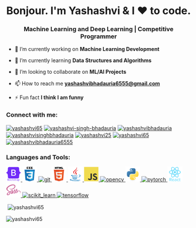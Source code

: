 <h1 align="center">Bonjour. I'm Yashashvi & I ❤️ to code.</h1>




<h3 align="center">Machine Learning and Deep Learning | Competitive Programmer</h3>



- 🔭 I’m currently working on **Machine Learning Development**

- 🌱 I’m currently learning **Data Structures and Algorithms**

- 👯 I’m looking to collaborate on **ML/AI Projects**

- 📫 How to reach me **yashashvibhadauria6555@gmail.com**

- ⚡ Fun fact **I think I am funny**

<h3 align="left">Connect with me:</h3>
<p align="left">
<a href="https://linkedin.com/in/yashashvi65" target="blank"><img align="center" src="https://cdn.jsdelivr.net/npm/simple-icons@3.0.1/icons/linkedin.svg" alt="yashashvi65" height="30" width="40" /></a>
<a href="https://stackoverflow.com/users/yashashvi-singh-bhadauria" target="blank"><img align="center" src="https://cdn.jsdelivr.net/npm/simple-icons@3.0.1/icons/stackoverflow.svg" alt="yashashvi-singh-bhadauria" height="30" width="40" /></a>
<a href="https://kaggle.com/yashashvibhadauria" target="blank"><img align="center" src="https://cdn.jsdelivr.net/npm/simple-icons@3.0.1/icons/kaggle.svg" alt="yashashvibhadauria" height="30" width="40" /></a>
<a href="https://instagram.com/yashashvisinghbhadauria" target="blank"><img align="center" src="https://cdn.jsdelivr.net/npm/simple-icons@3.0.1/icons/instagram.svg" alt="yashashvisinghbhadauria" height="30" width="40" /></a>
<a href="https://www.codechef.com/users/yashashvi25" target="blank"><img align="center" src="https://cdn.jsdelivr.net/npm/simple-icons@3.1.0/icons/codechef.svg" alt="yashashvi25" height="30" width="40" /></a>
<a href="https://www.hackerrank.com/yashashvi65" target="blank"><img align="center" src="https://cdn.jsdelivr.net/npm/simple-icons@3.0.1/icons/hackerrank.svg" alt="yashashvi65" height="30" width="40" /></a>
<a href="https://www.leetcode.com/yashashvibhadauria6555" target="blank"><img align="center" src="https://cdn.jsdelivr.net/npm/simple-icons@3.0.1/icons/leetcode.svg" alt="yashashvibhadauria6555" height="30" width="40" /></a>
</p>

<h3 align="left">Languages and Tools:</h3>
<p align="left"> <a href="https://getbootstrap.com" target="_blank"> <img src="https://raw.githubusercontent.com/devicons/devicon/master/icons/bootstrap/bootstrap-plain-wordmark.svg" alt="bootstrap" width="40" height="40"/> </a> <a href="https://www.w3schools.com/css/" target="_blank"> <img src="https://raw.githubusercontent.com/devicons/devicon/master/icons/css3/css3-original-wordmark.svg" alt="css3" width="40" height="40"/> </a> <a href="https://git-scm.com/" target="_blank"> <img src="https://www.vectorlogo.zone/logos/git-scm/git-scm-icon.svg" alt="git" width="40" height="40"/> </a> <a href="https://www.w3.org/html/" target="_blank"> <img src="https://raw.githubusercontent.com/devicons/devicon/master/icons/html5/html5-original-wordmark.svg" alt="html5" width="40" height="40"/> </a> <a href="https://www.java.com" target="_blank"> <img src="https://raw.githubusercontent.com/devicons/devicon/master/icons/java/java-original.svg" alt="java" width="40" height="40"/> </a> <a href="https://developer.mozilla.org/en-US/docs/Web/JavaScript" target="_blank"> <img src="https://raw.githubusercontent.com/devicons/devicon/master/icons/javascript/javascript-original.svg" alt="javascript" width="40" height="40"/> </a> <a href="https://opencv.org/" target="_blank"> <img src="https://www.vectorlogo.zone/logos/opencv/opencv-icon.svg" alt="opencv" width="40" height="40"/> </a> <a href="https://www.python.org" target="_blank"> <img src="https://raw.githubusercontent.com/devicons/devicon/master/icons/python/python-original.svg" alt="python" width="40" height="40"/> </a> <a href="https://pytorch.org/" target="_blank"> <img src="https://www.vectorlogo.zone/logos/pytorch/pytorch-icon.svg" alt="pytorch" width="40" height="40"/> </a> <a href="https://reactjs.org/" target="_blank"> <img src="https://raw.githubusercontent.com/devicons/devicon/master/icons/react/react-original-wordmark.svg" alt="react" width="40" height="40"/> </a> <a href="https://sass-lang.com" target="_blank"> <img src="https://raw.githubusercontent.com/devicons/devicon/master/icons/sass/sass-original.svg" alt="sass" width="40" height="40"/> </a> <a href="https://scikit-learn.org/" target="_blank"> <img src="https://upload.wikimedia.org/wikipedia/commons/0/05/Scikit_learn_logo_small.svg" alt="scikit_learn" width="40" height="40"/> </a> <a href="https://www.tensorflow.org" target="_blank"> <img src="https://www.vectorlogo.zone/logos/tensorflow/tensorflow-icon.svg" alt="tensorflow" width="40" height="40"/> </a> </p>

<p>&nbsp;<img align="center" src="https://github-readme-stats.vercel.app/api?username=yashashvi65&show_icons=true&locale=en" alt="yashashvi65" /></p>

<p><img align="center" src="https://github-readme-streak-stats.herokuapp.com/?user=yashashvi65&" alt="yashashvi65" /></p>

  

